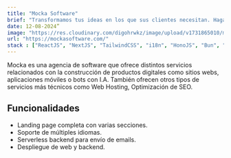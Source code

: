 ```yaml
---
title: "Mocka Software"
brief: "Transformamos tus ideas en los que sus clientes necesitan. Hagamos crecer tu negocio juntos."
date: 12-08-2024”
image: "https://res.cloudinary.com/digohrwkz/image/upload/v1731865010/mocka-preview_okzc2i.png"
url: "https://mockasoftware.com/"
stack : ["ReactJS", "NextJS", "TailwindCSS", "i18n", "HonoJS", "Bun", "Brevo"]
---
```


Mocka es una agencia de software que ofrece distintos servicios relacionados con la construcción de productos digitales como sitios webs, aplicaciones móviles o bots con I.A. También ofrecen otros tipos de servicios más técnicos como Web Hosting, Optimización de SEO.

## Funcionalidades

- Landing page completa con varias secciones.
- Soporte de múltiples idiomas.
- Serverless backend para envío de emails.
- Despliegue de web y backend.
